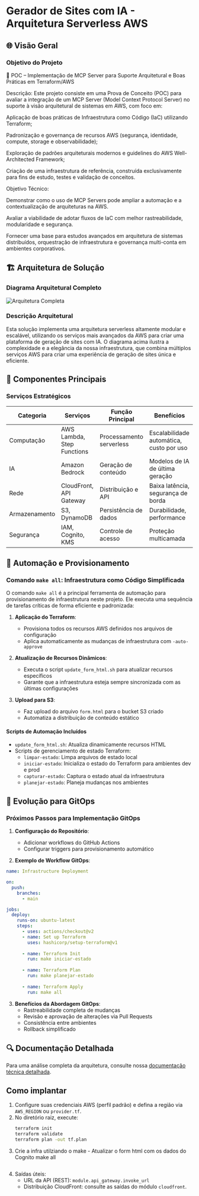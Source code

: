 # Gerador de Sites com IA - Arquitetura Serverless AWS

## 🌐 Visão Geral

### Objetivo do Projeto
📌 POC – Implementação de MCP Server para Suporte Arquitetural e Boas Práticas em Terraform/AWS

Descrição:
Este projeto consiste em uma Prova de Conceito (POC) para avaliar a integração de um MCP Server (Model Context Protocol Server) no suporte à visão arquitetural de sistemas em AWS, com foco em:

Aplicação de boas práticas de Infraestrutura como Código (IaC) utilizando Terraform;

Padronização e governança de recursos AWS (segurança, identidade, compute, storage e observabilidade);

Exploração de padrões arquiteturais modernos e guidelines do AWS Well-Architected Framework;

Criação de uma infraestrutura de referência, construída exclusivamente para fins de estudo, testes e validação de conceitos.

Objetivo Técnico:

Demonstrar como o uso de MCP Servers pode ampliar a automação e a contextualização de arquiteturas na AWS.

Avaliar a viabilidade de adotar fluxos de IaC com melhor rastreabilidade, modularidade e segurança.

Fornecer uma base para estudos avançados em arquitetura de sistemas distribuídos, orquestração de infraestrutura e governança multi-conta em ambientes corporativos.

## 🏗️ Arquitetura de Solução

### Diagrama Arquitetural Completo
![Arquitetura Completa](./generated-diagrams/Arquitetura.png)

### Descrição Arquitetural
Esta solução implementa uma arquitetura serverless altamente modular e escalável, utilizando os serviços mais avançados da AWS para criar uma plataforma de geração de sites com IA. O diagrama acima ilustra a complexidade e a elegância da nossa infraestrutura, que combina múltiplos serviços AWS para criar uma experiência de geração de sites única e eficiente.

## 🔑 Componentes Principais

### Serviços Estratégicos
| Categoria | Serviços | Função Principal | Benefícios |
|-----------|----------|-----------------|------------|
| Computação | AWS Lambda, Step Functions | Processamento serverless | Escalabilidade automática, custo por uso |
| IA | Amazon Bedrock | Geração de conteúdo | Modelos de IA de última geração |
| Rede | CloudFront, API Gateway | Distribuição e API | Baixa latência, segurança de borda |
| Armazenamento | S3, DynamoDB | Persistência de dados | Durabilidade, performance |
| Segurança | IAM, Cognito, KMS | Controle de acesso | Proteção multicamada |

## 🚀 Automação e Provisionamento

### Comando `make all`: Infraestrutura como Código Simplificada

O comando `make all` é a principal ferramenta de automação para provisionamento de infraestrutura neste projeto. Ele executa uma sequência de tarefas críticas de forma eficiente e padronizada:

1. **Aplicação do Terraform**: 
   - Provisiona todos os recursos AWS definidos nos arquivos de configuração
   - Aplica automaticamente as mudanças de infraestrutura com `-auto-approve`

2. **Atualização de Recursos Dinâmicos**:
   - Executa o script `update_form_html.sh` para atualizar recursos específicos
   - Garante que a infraestrutura esteja sempre sincronizada com as últimas configurações

3. **Upload para S3**:
   - Faz upload do arquivo `form.html` para o bucket S3 criado
   - Automatiza a distribuição de conteúdo estático

#### Scripts de Automação Incluídos

- `update_form_html.sh`: Atualiza dinamicamente recursos HTML
- Scripts de gerenciamento de estado Terraform:
  - `limpar-estado`: Limpa arquivos de estado local
  - `iniciar-estado`: Inicializa o estado do Terraform para ambientes dev e prod
  - `capturar-estado`: Captura o estado atual da infraestrutura
  - `planejar-estado`: Planeja mudanças nos ambientes

## 🔄 Evolução para GitOps

### Próximos Passos para Implementação GitOps

1. **Configuração do Repositório**:
   - Adicionar workflows do GitHub Actions
   - Configurar triggers para provisionamento automático

2. **Exemplo de Workflow GitOps**:
```yaml
name: Infrastructure Deployment

on:
  push:
    branches:
      - main

jobs:
  deploy:
    runs-on: ubuntu-latest
    steps:
      - uses: actions/checkout@v2
      - name: Set up Terraform
        uses: hashicorp/setup-terraform@v1
      
      - name: Terraform Init
        run: make iniciar-estado
      
      - name: Terraform Plan
        run: make planejar-estado
      
      - name: Terraform Apply
        run: make all
```

3. **Benefícios da Abordagem GitOps**:
   - Rastreabilidade completa de mudanças
   - Revisão e aprovação de alterações via Pull Requests
   - Consistência entre ambientes
   - Rollback simplificado

## 🔍 Documentação Detalhada

Para uma análise completa da arquitetura, consulte nossa [documentação técnica detalhada](ARCHITECTURE.md).


## Como implantar

1. Configure suas credenciais AWS (perfil padrão) e defina a região via `AWS_REGION` ou `provider.tf`.
2. No diretório raiz, execute:
   ```bash
   terraform init
   terraform validate
   terraform plan -out tf.plan

3. Crie a infra utilziando o make - Atualizar o form html com os dados do Cognito
  make all   
   ```
4. Saídas úteis:
   - URL da API (REST): `module.api_gateway.invoke_url`
   - Distribuição CloudFront: consulte as saídas do módulo `cloudfront`.

